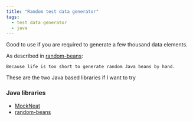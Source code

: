 ```yaml
---
title: "Random test data generator"
tags:
  - test data generator
  - java
---
```


Good to use if you are required to generate a few thousand data elements.

As described in [random-beans](https://github.com/benas/random-beans):

```
Because life is too short to generate random Java beans by hand.
```

<!--more-->

These are the two Java based libraries if I want to try

### Java libraries
* [MockNeat](https://github.com/nomemory/mockneat)
* [random-beans](https://github.com/benas/random-beans)
